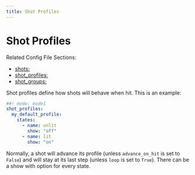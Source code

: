 ```yaml
---
title: Shot Profiles
---
```


# Shot Profiles


Related Config File Sections:

* [shots:](../../config/shots.md)
* [shot_profiles:](../../config/shot_profiles.md)
* [shot_groups:](../../config/shot_groups.md)

Shot profiles define how shots will behave when hit. This is an example:

``` yaml
##! mode: mode1
shot_profiles:
  my_default_profile:
    states:
      - name: unlit
        show: "off"
      - name: lit
        show: "on"
```

Normally, a shot will advance its profile (unless `advance_on_hit` is
set to `False`) and will stay at its last step (unless `loop` is set to
`True`). There can be a show with option for every state.
